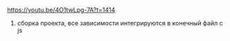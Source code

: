 https://youtu.be/4O1twLpg-7A?t=1414
1. сборка проекта, все зависимости интегрируются в конечный файл с js